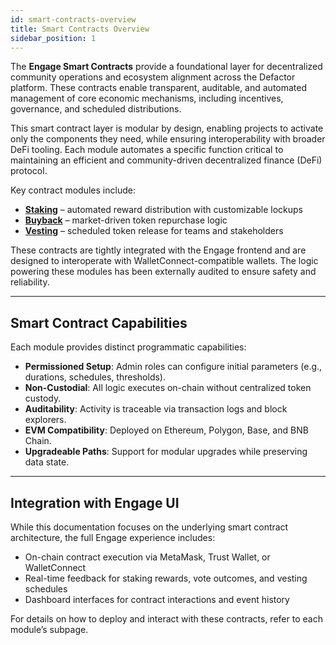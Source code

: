 ```yaml
---
id: smart-contracts-overview
title: Smart Contracts Overview
sidebar_position: 1
---
```


The **Engage Smart Contracts** provide a foundational layer for decentralized community operations and ecosystem alignment across the Defactor platform. These contracts enable transparent, auditable, and automated management of core economic mechanisms, including incentives, governance, and scheduled distributions.

This smart contract layer is modular by design, enabling projects to activate only the components they need, while ensuring interoperability with broader DeFi tooling. Each module automates a specific function critical to maintaining an efficient and community-driven decentralized finance (DeFi) protocol.

Key contract modules include:

- [**Staking**](staking-contract/staking-contract-overview) – automated reward distribution with customizable lockups
- [**Buyback**](buyback-contract/buyback-contract-overview) – market-driven token repurchase logic
- [**Vesting**](vesting-contract/vesting-contract-overview) – scheduled token release for teams and stakeholders

These contracts are tightly integrated with the Engage frontend and are designed to interoperate with WalletConnect-compatible wallets. The logic powering these modules has been externally audited to ensure safety and reliability.

---

## Smart Contract Capabilities

Each module provides distinct programmatic capabilities:

- **Permissioned Setup**: Admin roles can configure initial parameters (e.g., durations, schedules, thresholds).
- **Non-Custodial**: All logic executes on-chain without centralized token custody.
- **Auditability**: Activity is traceable via transaction logs and block explorers.
- **EVM Compatibility**: Deployed on Ethereum, Polygon, Base, and BNB Chain.
- **Upgradeable Paths**: Support for modular upgrades while preserving data state.

---

## Integration with Engage UI

While this documentation focuses on the underlying smart contract architecture, the full Engage experience includes:

- On-chain contract execution via MetaMask, Trust Wallet, or WalletConnect
- Real-time feedback for staking rewards, vote outcomes, and vesting schedules
- Dashboard interfaces for contract interactions and event history

For details on how to deploy and interact with these contracts, refer to each module’s subpage.
